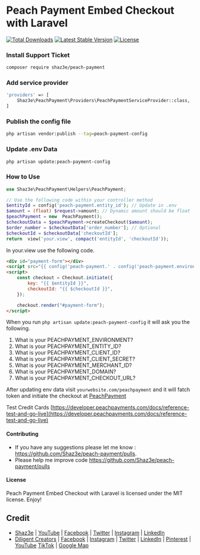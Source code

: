 # Peach Payment Embed Checkout with Laravel

[![Total Downloads](http://poser.pugx.org/shaz3e/peach-payment/downloads)](https://packagist.org/packages/shaz3e/peach-payment)
[![Latest Stable Version](http://poser.pugx.org/shaz3e/peach-payment/v)](https://packagist.org/packages/shaz3e/peach-payment)
[![License](http://poser.pugx.org/shaz3e/peach-payment/license)](https://packagist.org/packages/shaz3e/peach-payment)


### Install Support Ticket
```bash
composer require shaz3e/peach-payment
```

### Add service provider
```bash
'providers' => [
    Shaz3e\PeachPayment\Providers\PeachPaymentServiceProvider::class,
]
```

### Publish the config file
```bash
php artisan vendor:publish --tag=peach-payment-config
```

### Update .env Data
```bash
php artisan update:peach-payment-config
```

### How to Use

```php
use Shaz3e\PeachPayment\Helpers\PeachPayment;

// Use the following code within your controller method
$entityId = config('peach-payment.entity_id'); // Update in .env
$amount = (float) $request->amount; // Dynamic amount should be float
$peachPayment = new  PeachPayment();
$checkoutData = $peachPayment->createCheckout($amount);
$order_number = $checkoutData['order_number']; // Optional
$checkoutId = $checkoutData['checkoutId'];
return  view('your.view', compact('entityId', 'checkoutId'));
```

In your.view use the following code.

```html
<div id="payment-form"></div>
<script src="{{ config('peach-payment.' . config('peach-payment.environment') . '.embedded_checkout_url') }}"></script>
<script>
    const checkout = Checkout.initiate({
        key: "{{ $entityId }}",
        checkoutId: "{{ $checkoutId }}",
    });

    checkout.render("#payment-form");
</script>
```

When you run ```php artisan update:peach-payment-config``` it will ask you the following.
1. What is your PEACHPAYMENT_ENVIRONMENT? 
2. What is your PEACHPAYMENT_ENTITY_ID? 
3. What is your PEACHPAYMENT_CLIENT_ID? 
4. What is your PEACHPAYMENT_CLIENT_SECRET? 
5. What is your PEACHPAYMENT_MERCHANT_ID? 
6. What is your PEACHPAYMENT_DOMAIN?
7. What is your PEACHPAYMENT_CHECKOUT_URL? 

After updating env data visit ```yourwebsite.com/peachpayment``` and it will fatch token and initiate the checkout at [PeachPayment](https://peachpayments.com)

Test Credit Cards [https://developer.peachpayments.com/docs/reference-test-and-go-live](https://developer.peachpayments.com/docs/reference-test-and-go-live)

#### Contributing

* If you have any suggestions please let me know : https://github.com/Shaz3e/peach-payment/pulls.
* Please help me improve code https://github.com/Shaz3e/peach-payment/pulls

#### License
Peach Payment Embed Checkout with Laravel is licensed under the MIT license. Enjoy!

## Credit
* [Shaz3e](https://www.shaz3e.com) | [YouTube](https://www.youtube.com/@shaz3e) | [Facebook](https://www.facebook.com/shaz3e) | [Twitter](https://twitter.com/shaz3e) | [Instagram](https://www.instagram.com/shaz3e) | [LinkedIn](https://www.linkedin.com/in/shaz3e/)
* [Diligent Creators](https://www.diligentcreators.com) | [Facebook](https://www.facebook.com/diligentcreators) | [Instagram](https://www.instagram.com/diligentcreators/) | [Twitter](https://twitter.com/diligentcreator) | [LinkedIn](https://www.linkedin.com/company/diligentcreators/) | [Pinterest](https://www.pinterest.com/DiligentCreators/) | [YouTube](https://www.youtube.com/@diligentcreator) [TikTok](https://www.tiktok.com/@diligentcreators) | [Google Map](https://g.page/diligentcreators)
